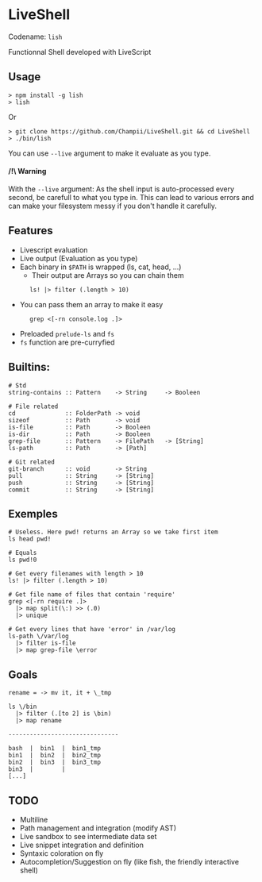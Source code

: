 # LiveShell

Codename: `lish`


Functionnal Shell developed with LiveScript

## Usage

    > npm install -g lish
    > lish

Or

    > git clone https://github.com/Champii/LiveShell.git && cd LiveShell
    > ./bin/lish

You can use `--live` argument to make it evaluate as you type.

#### /!\ Warning
With the `--live` argument: As the shell input is auto-processed every second, be carefull to what you type in. This can lead to various errors and can make your filesystem messy if you don't handle it carefully. 

## Features

- Livescript evaluation
- Live output (Evaluation as you type)
- Each binary in `$PATH` is wrapped (ls, cat, head, ...)
  - Their output are Arrays so you can chain them
```livescript
      ls! |> filter (.length > 10)
```
  - You can pass them an array to make it easy
```livescript
      grep <[-rn console.log .]>
```
- Preloaded `prelude-ls` and `fs`
- `fs` function are pre-curryfied

## Builtins:

```livescript
# Std
string-contains :: Pattern    -> String     -> Booleen

# File related
cd              :: FolderPath -> void
sizeof          :: Path       -> void
is-file         :: Path       -> Booleen
is-dir          :: Path       -> Booleen
grep-file       :: Pattern    -> FilePath   -> [String]
ls-path         :: Path       -> [Path]

# Git related
git-branch      :: void       -> String
pull            :: String     -> [String]
push            :: String     -> [String]
commit          :: String     -> [String]
```

## Exemples

```livescript
# Useless. Here pwd! returns an Array so we take first item
ls head pwd!

# Equals
ls pwd!0
```

```livescript
# Get every filenames with length > 10
ls! |> filter (.length > 10)
```

```livescript
# Get file name of files that contain 'require'
grep <[-rn require .]>
  |> map split(\:) >> (.0)
  |> unique
```

```livescript
# Get every lines that have 'error' in /var/log
ls-path \/var/log
  |> filter is-file
  |> map grep-file \error
```

## Goals

```livescript
rename = -> mv it, it + \_tmp

ls \/bin
  |> filter (.[to 2] is \bin)
  |> map rename

-------------------------------

bash  |  bin1  |  bin1_tmp
bin1  |  bin2  |  bin2_tmp
bin2  |  bin3  |  bin3_tmp
bin3  |        |
[...]
```

## TODO
- Multiline
- Path management and integration (modify AST)
- Live sandbox to see intermediate data set
- Live snippet integration and definition
- Syntaxic coloration on fly
- Autocompletion/Suggestion on fly (like fish, the friendly interactive shell)
